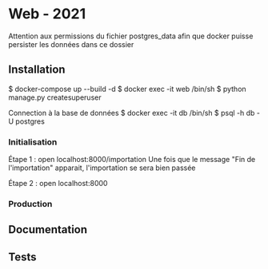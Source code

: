 # Web - 2021

Attention aux permissions du fichier postgres_data afin que docker puisse persister les données dans ce dossier

## Installation

$ docker-compose up --build -d
$ docker exec -it web /bin/sh
$ python manage.py createsuperuser

Connection à la base de données
$ docker exec -it db /bin/sh
$ psql -h db -U postgres

### Initialisation

Étape 1 : open localhost:8000/importation
Une fois que le message "Fin de l'importation" apparait, l'importation se sera bien passée

Étape 2 : open localhost:8000

### Production

## Documentation

## Tests

  
